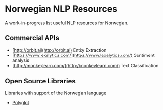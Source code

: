 # Norwegian NLP Resources
A work-in-progress list useful NLP resources for Norwegian.

## Commercial APIs
* [http://orbit.ai](http://orbit.ai)
  Entity Extraction
* [https://www.lexalytics.com/](https://www.lexalytics.com/)
  Sentiment analysis
* [http://monkeylearn.com/](http://monkeylearn.com/)
  Text Classification


## Open Source Libraries
Libraries with support of the Norwegian language
* [Polyglot](https://github.com/aboSamoor/polyglot)
